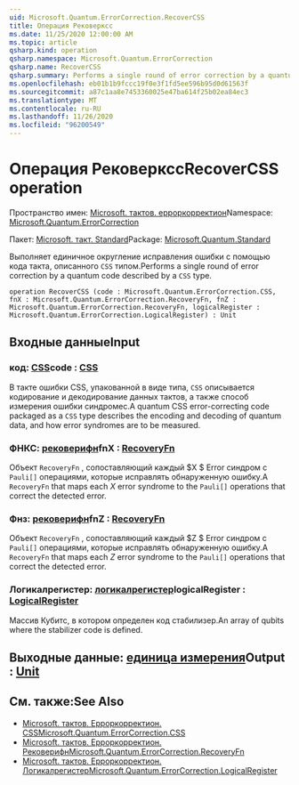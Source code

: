 ```yaml
---
uid: Microsoft.Quantum.ErrorCorrection.RecoverCSS
title: Операция Рековерксс
ms.date: 11/25/2020 12:00:00 AM
ms.topic: article
qsharp.kind: operation
qsharp.namespace: Microsoft.Quantum.ErrorCorrection
qsharp.name: RecoverCSS
qsharp.summary: Performs a single round of error correction by a quantum code described by a `CSS` type.
ms.openlocfilehash: eb01b1b9fccc19f0e3f1fd5ee596b95d0d61563f
ms.sourcegitcommit: a87c1aa8e7453360025e47ba614f25b02ea84ec3
ms.translationtype: MT
ms.contentlocale: ru-RU
ms.lasthandoff: 11/26/2020
ms.locfileid: "96200549"
---
```

# <a name="recovercss-operation"></a><span data-ttu-id="0e640-102">Операция Рековерксс</span><span class="sxs-lookup"><span data-stu-id="0e640-102">RecoverCSS operation</span></span>

<span data-ttu-id="0e640-103">Пространство имен: [Microsoft. тактов. ерроркорректион](xref:Microsoft.Quantum.ErrorCorrection)</span><span class="sxs-lookup"><span data-stu-id="0e640-103">Namespace: [Microsoft.Quantum.ErrorCorrection](xref:Microsoft.Quantum.ErrorCorrection)</span></span>

<span data-ttu-id="0e640-104">Пакет: [Microsoft. такт. Standard](https://nuget.org/packages/Microsoft.Quantum.Standard)</span><span class="sxs-lookup"><span data-stu-id="0e640-104">Package: [Microsoft.Quantum.Standard](https://nuget.org/packages/Microsoft.Quantum.Standard)</span></span>


<span data-ttu-id="0e640-105">Выполняет единичное округление исправления ошибки с помощью кода такта, описанного `CSS` типом.</span><span class="sxs-lookup"><span data-stu-id="0e640-105">Performs a single round of error correction by a quantum code described by a `CSS` type.</span></span>

```qsharp
operation RecoverCSS (code : Microsoft.Quantum.ErrorCorrection.CSS, fnX : Microsoft.Quantum.ErrorCorrection.RecoveryFn, fnZ : Microsoft.Quantum.ErrorCorrection.RecoveryFn, logicalRegister : Microsoft.Quantum.ErrorCorrection.LogicalRegister) : Unit
```


## <a name="input"></a><span data-ttu-id="0e640-106">Входные данные</span><span class="sxs-lookup"><span data-stu-id="0e640-106">Input</span></span>

### <a name="code--css"></a><span data-ttu-id="0e640-107">код: [CSS](xref:Microsoft.Quantum.ErrorCorrection.CSS)</span><span class="sxs-lookup"><span data-stu-id="0e640-107">code : [CSS](xref:Microsoft.Quantum.ErrorCorrection.CSS)</span></span>

<span data-ttu-id="0e640-108">В такте ошибки CSS, упакованной в виде типа, `CSS` описывается кодирование и декодирование данных тактов, а также способ измерения ошибки синдромес.</span><span class="sxs-lookup"><span data-stu-id="0e640-108">A quantum CSS error-correcting code packaged as a `CSS` type describes the encoding and decoding of quantum data, and how error syndromes are to be measured.</span></span>


### <a name="fnx--recoveryfn"></a><span data-ttu-id="0e640-109">ФНКС: [рековерифн](xref:Microsoft.Quantum.ErrorCorrection.RecoveryFn)</span><span class="sxs-lookup"><span data-stu-id="0e640-109">fnX : [RecoveryFn](xref:Microsoft.Quantum.ErrorCorrection.RecoveryFn)</span></span>

<span data-ttu-id="0e640-110">Объект `RecoveryFn` , сопоставляющий каждый $X $ Error синдром с `Pauli[]` операциями, которые исправлять обнаруженную ошибку.</span><span class="sxs-lookup"><span data-stu-id="0e640-110">A `RecoveryFn` that maps each $X$ error syndrome to the `Pauli[]` operations that correct the detected error.</span></span>


### <a name="fnz--recoveryfn"></a><span data-ttu-id="0e640-111">Фнз: [рековерифн](xref:Microsoft.Quantum.ErrorCorrection.RecoveryFn)</span><span class="sxs-lookup"><span data-stu-id="0e640-111">fnZ : [RecoveryFn](xref:Microsoft.Quantum.ErrorCorrection.RecoveryFn)</span></span>

<span data-ttu-id="0e640-112">Объект `RecoveryFn` , сопоставляющий каждый $Z $ Error синдром с `Pauli[]` операциями, которые исправлять обнаруженную ошибку.</span><span class="sxs-lookup"><span data-stu-id="0e640-112">A `RecoveryFn` that maps each $Z$ error syndrome to the `Pauli[]` operations that correct the detected error.</span></span>


### <a name="logicalregister--logicalregister"></a><span data-ttu-id="0e640-113">Логикалрегистер: [логикалрегистер](xref:Microsoft.Quantum.ErrorCorrection.LogicalRegister)</span><span class="sxs-lookup"><span data-stu-id="0e640-113">logicalRegister : [LogicalRegister](xref:Microsoft.Quantum.ErrorCorrection.LogicalRegister)</span></span>

<span data-ttu-id="0e640-114">Массив Кубитс, в котором определен код стабилизер.</span><span class="sxs-lookup"><span data-stu-id="0e640-114">An array of qubits where the stabilizer code is defined.</span></span>



## <a name="output--unit"></a><span data-ttu-id="0e640-115">Выходные данные: [единица измерения](xref:microsoft.quantum.lang-ref.unit)</span><span class="sxs-lookup"><span data-stu-id="0e640-115">Output : [Unit](xref:microsoft.quantum.lang-ref.unit)</span></span>



## <a name="see-also"></a><span data-ttu-id="0e640-116">См. также:</span><span class="sxs-lookup"><span data-stu-id="0e640-116">See Also</span></span>

- [<span data-ttu-id="0e640-117">Microsoft. тактов. Ерроркорректион. CSS</span><span class="sxs-lookup"><span data-stu-id="0e640-117">Microsoft.Quantum.ErrorCorrection.CSS</span></span>](xref:Microsoft.Quantum.ErrorCorrection.CSS)
- [<span data-ttu-id="0e640-118">Microsoft. тактов. Ерроркорректион. Рековерифн</span><span class="sxs-lookup"><span data-stu-id="0e640-118">Microsoft.Quantum.ErrorCorrection.RecoveryFn</span></span>](xref:Microsoft.Quantum.ErrorCorrection.RecoveryFn)
- [<span data-ttu-id="0e640-119">Microsoft. тактов. Ерроркорректион. Логикалрегистер</span><span class="sxs-lookup"><span data-stu-id="0e640-119">Microsoft.Quantum.ErrorCorrection.LogicalRegister</span></span>](xref:Microsoft.Quantum.ErrorCorrection.LogicalRegister)